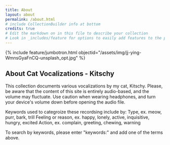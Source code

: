 ```yaml
---
title: About
layout: about
permalink: /about.html
# include CollectionBuilder info at bottom
credits: true
# Edit the markdown on in this file to describe your collection
# Look in _includes/feature for options to easily add features to the page
---
```


{% include feature/jumbotron.html objectid="/assets/img/jj-ying-WmnsGyaFnCQ-unsplash_opt.jpg" %}

## About Cat Vocalizations - Kitschy

This collection documents various vocalizations by my cat, Kitschy. Please, be aware that the content of this site is entirely audio-based, and the volume may fluctuate. Use caution when wearing headphones, and turn your device's volume down before opening the audio file.

Keywords used to categroize these recordsing include by:
Type, ex. meow, purr, bark, trill
Feeling or reason, ex. happy, lonely, active, inquisitive, hungry, excited
Action, ex. complain, greeting, chewing, warning

To search by keywords, please enter "keywords:" and add one of the terms above.

